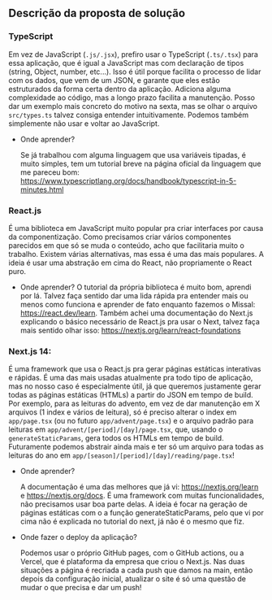 ## Descrição da proposta de solução

### TypeScript

Em vez de JavaScript (`.js/.jsx`), prefiro usar o TypeScript (`.ts/.tsx`) para essa aplicação, que é igual a JavaScript mas com declaração de tipos (string, Object, number, etc...). Isso é útil porque facilita o processo de lidar com os dados, que vem de um JSON, e garante que eles estão estruturados da forma certa dentro da aplicação.
Adiciona alguma complexidade ao código, mas a longo prazo facilita a manutenção. Posso dar um exemplo mais concreto do motivo na sexta, mas se olhar o arquivo `src/types.ts` talvez consiga entender intuitivamente. Podemos também simplemente não usar e voltar ao JavaScript.

- Onde aprender?

  Se já trabalhou com alguma linguagem que usa variáveis tipadas, é muito simples, tem um tutorial breve na página oficial da linguagem que me pareceu bom: https://www.typescriptlang.org/docs/handbook/typescript-in-5-minutes.html

### React.js

É uma biblioteca em JavaScript muito popular pra criar interfaces por causa da componentização. Como precisamos criar vários componentes parecidos em que só se muda o conteúdo, acho que facilitaria muito o trabalho. Existem várias alternativas, mas essa é uma das mais populares. A ideia é usar uma abstração em cima do React, não propriamente o React puro.

- Onde aprender?
  O tutorial da própria biblioteca é muito bom, aprendi por lá. Talvez faça sentido dar uma lida rápida pra entender mais ou menos como funciona e aprender de fato enquanto fazemos o Missal: https://react.dev/learn. Também achei uma documentação do Next.js explicando o básico necessário de React.js pra usar o Next, talvez faça mais sentido olhar isso: https://nextjs.org/learn/react-foundations

### Next.js 14:

É uma framework que usa o React.js pra gerar páginas estáticas interativas e rápidas. É uma das mais usadas atualmente pra todo tipo de aplicação, mas no nosso caso é especialmente útil, já que queremos justamente gerar todas as páginas estáticas (HTMLs) a partir do JSON em tempo de build. Por exemplo, para as leituras do advento, em vez de dar manutenção em X arquivos (1 index e vários de leitura), só é preciso alterar o index em `app/page.tsx` (ou no futuro `app/advent/page.tsx`) e o arquivo padrão para leituras em `app/advent/[period]/[day]/page.tsx`, que, usando o `generateStaticParams`, gera todos os HTMLs em tempo de build. Futuramente podemos abstrair ainda mais e ter só um arquivo para todas as leituras do ano em `app/[season]/[period]/[day]/reading/page.tsx`!

- Onde aprender?

  A documentação é uma das melhores que já vi: https://nextjs.org/learn e https://nextjs.org/docs. É uma framework com muitas funcionalidades, não precisamos usar boa parte delas. A ideia é focar na geração de páginas estáticas com o a função generateStaticParams, pelo que vi por cima não é explicada no tutorial do next, já não é o mesmo que fiz.

- Onde fazer o deploy da aplicação?

  Podemos usar o próprio GitHub pages, com o GitHub actions, ou a Vercel, que é plataforma da empresa que criou o Next.js. Nas duas situações a página é recriada a cada push que damos na main, então depois da configuração inicial, atualizar o site é só uma questão de mudar o que precisa e dar um push!